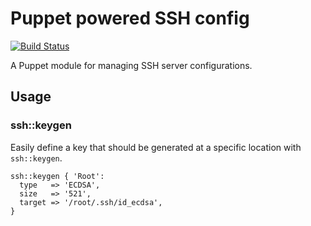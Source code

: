 # Puppet powered SSH config

[![Build Status](https://travis-ci.org/xaque208/puppet-ssh.png)](https://travis-ci.org/xaque208/puppet-ssh)

A Puppet module for managing SSH server configurations.


## Usage

### ssh::keygen

Easily define a key that should be generated at a specific location with
`ssh::keygen`.

```Puppet
ssh::keygen { 'Root':
  type   => 'ECDSA',
  size   => '521',
  target => '/root/.ssh/id_ecdsa',
}
```




